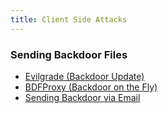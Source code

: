 ```yaml
---
title: Client Side Attacks
---
```


### Sending Backdoor Files

* [Evilgrade (Backdoor Update)](Evilgrade%20%28Backdoor%20Update%29.md)
* [BDFProxy (Backdoor on the Fly)](BDFProxy%20%28Backdoor%20on%20the%20Fly%29.md)
* [Sending Backdoor via Email](Sending%20Backdoor%20via%20Email.md)